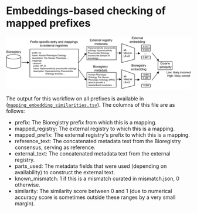 # Embeddings-based checking of mapped prefixes

![](mapping_checking_workflow.png)

The output for this workflow on all prefixes is available in
([`mapping_embedding_similarities.tsv`](mapping_embedding_similarities.tsv)).
The columns of this file are as follows:

- prefix: The Bioregistry prefix from which this is a mapping.
- mapped_registry: The external registry to which this is a mapping.
- mapped_prefix: The external registry's prefix to which this is a mapping.
- reference_text: The concatenated metadata text from the Bioregistry consensus,
  serving as reference.
- external_text: The concatenated metadata text from the external registry.
- parts_used: The metadata fields that were used (depending on availability) to
  construct the external text.
- known_mismatch: 1 if this is a mismatch curated in mismatch.json, 0 otherwise.
- similarity: The similarity score between 0 and 1 (due to numerical accuracy
  score is sometimes outside these ranges by a very small margin).
